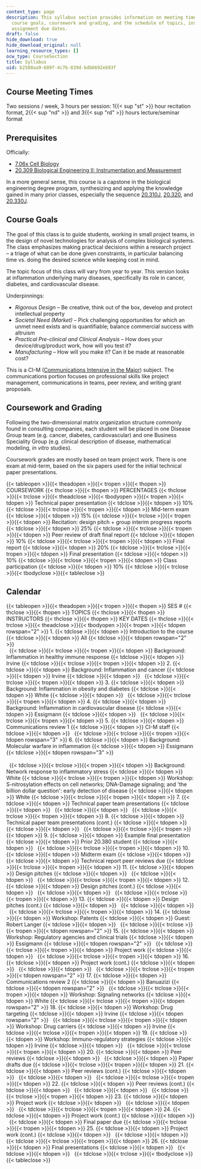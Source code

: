 ```yaml
---
content_type: page
description: This syllabus section provides information on meeting times, prerequisites,
  course goals, coursework and grading, and the schedule of topics, instructors, and
  assignment due dates.
draft: false
hide_download: true
hide_download_original: null
learning_resource_types: []
ocw_type: CourseSection
title: Syllabus
uid: b2588aa9-689f-4c7b-839d-bdb6692eb93f
---
```

## Course Meeting Times

Two sessions / week, 3 hours per session: 1{{< sup "st" >}} hour recitation format, 2{{< sup "nd" >}} and 3{{< sup "rd" >}} hours lecture/seminar format

## Prerequisites

Officially:

- [7.06x Cell Biology](/courses/res-7-007-7-06x-cell-biology/)
- [20.309 Biological Engineering II: Instrumentation and Measurement](/courses/20-309-biological-engineering-ii-instrumentation-and-measurement-fall-2006)

In a more general sense, this course is a capstone in the biological engineering degree program, synthesizing and applying the knowledge gained in many prior classes, especially the sequence [20.310J](/courses/20-310j-molecular-cellular-and-tissue-biomechanics-spring-2015), [20.320](/courses/20-320-analysis-of-biomolecular-and-cellular-systems-fall-2012), and [20.330J](/courses/20-330j-fields-forces-and-flows-in-biological-systems-spring-2007).

## Course Goals

The goal of this class is to guide students, working in small project teams, in the design of novel technologies for analysis of complex biological systems. The class emphasizes making practical decisions within a research project – a triage of what can be done given constraints, in particular balancing time vs. doing the desired science while keeping cost in mind.

The topic focus of this class will vary from year to year. This version looks at inflammation underlying many diseases, specifically its role in cancer, diabetes, and cardiovascular disease.

Underpinnings:

- *Rigorous Design* – Be creative, think out of the box, develop and protect intellectual property
- *Societal Need (Market)* – Pick challenging opportunities for which an unmet need exists and is quantifiable; balance commercial success with altruism
- *Practical Pre-clinical and Clinical Analysis* – How does your device/drug/product work, how will you test it?
- *Manufacturing* – How will you make it? Can it be made at reasonable cost?

This is a CI-M ([Communications Intensive in the Major](http://web.mit.edu/commreq/)) subject. The communications portion focuses on professional skills like project management, communications in teams, peer review, and writing grant proposals.

## Coursework and Grading

Following the two-dimensional matrix organization structure commonly found in consulting companies, each student will be placed in one Disease Group team (e.g. cancer, diabetes, cardiovascular) and one Business Speciality Group (e.g. clinical description of disease, mathematical modeling, *in vitro* studies).

Coursework grades are mostly based on team project work. There is one exam at mid-term, based on the six papers used for the initial technical paper presentations.

{{< tableopen >}}{{< theadopen >}}{{< tropen >}}{{< thopen >}}
COURSEWORK
{{< thclose >}}{{< thopen >}}
PERCENTAGES
{{< thclose >}}{{< trclose >}}{{< theadclose >}}{{< tbodyopen >}}{{< tropen >}}{{< tdopen >}}
Technical paper presentation
{{< tdclose >}}{{< tdopen >}}
10%
{{< tdclose >}}{{< trclose >}}{{< tropen >}}{{< tdopen >}}
Mid-term exam
{{< tdclose >}}{{< tdopen >}}
15%
{{< tdclose >}}{{< trclose >}}{{< tropen >}}{{< tdopen >}}
Recitation: design pitch + group interim progress reports
{{< tdclose >}}{{< tdopen >}}
25%
{{< tdclose >}}{{< trclose >}}{{< tropen >}}{{< tdopen >}}
Peer review of draft final report
{{< tdclose >}}{{< tdopen >}}
10%
{{< tdclose >}}{{< trclose >}}{{< tropen >}}{{< tdopen >}}
Final report
{{< tdclose >}}{{< tdopen >}}
20%
{{< tdclose >}}{{< trclose >}}{{< tropen >}}{{< tdopen >}}
Final presentation
{{< tdclose >}}{{< tdopen >}}
10%
{{< tdclose >}}{{< trclose >}}{{< tropen >}}{{< tdopen >}}
Class participation
{{< tdclose >}}{{< tdopen >}}
10%
{{< tdclose >}}{{< trclose >}}{{< tbodyclose >}}{{< tableclose >}}

## Calendar

{{< tableopen >}}{{< theadopen >}}{{< tropen >}}{{< thopen >}}
SES #
{{< thclose >}}{{< thopen >}}
TOPICS
{{< thclose >}}{{< thopen >}}
INSTRUCTORS
{{< thclose >}}{{< thopen >}}
KEY DATES
{{< thclose >}}{{< trclose >}}{{< theadclose >}}{{< tbodyopen >}}{{< tropen >}}{{< tdopen rowspan="2" >}}
1.
{{< tdclose >}}{{< tdopen >}}
Introduction to the course
{{< tdclose >}}{{< tdopen >}}
All
{{< tdclose >}}{{< tdopen rowspan="2" >}}
     
 
{{< tdclose >}}{{< trclose >}}{{< tropen >}}{{< tdopen >}}
Background: Inflammation in healthy immune response
{{< tdclose >}}{{< tdopen >}}
Irvine
{{< tdclose >}}{{< trclose >}}{{< tropen >}}{{< tdopen >}}
2.
{{< tdclose >}}{{< tdopen >}}
Background: Inflammation and cancer
{{< tdclose >}}{{< tdopen >}}
Irvine
{{< tdclose >}}{{< tdopen >}}
 
{{< tdclose >}}{{< trclose >}}{{< tropen >}}{{< tdopen >}}
3.
{{< tdclose >}}{{< tdopen >}}
Background: Inflammation in obesity and diabetes
{{< tdclose >}}{{< tdopen >}}
White
{{< tdclose >}}{{< tdopen >}}
 
{{< tdclose >}}{{< trclose >}}{{< tropen >}}{{< tdopen >}}
4.
{{< tdclose >}}{{< tdopen >}}
Background: Inflammation in cardiovascular disease
{{< tdclose >}}{{< tdopen >}}
Essigmann
{{< tdclose >}}{{< tdopen >}}
 
{{< tdclose >}}{{< trclose >}}{{< tropen >}}{{< tdopen >}}
5.
{{< tdclose >}}{{< tdopen >}}
Communications review 1
{{< tdclose >}}{{< tdopen >}}
CI-M staff
{{< tdclose >}}{{< tdopen >}}
 
{{< tdclose >}}{{< trclose >}}{{< tropen >}}{{< tdopen rowspan="3" >}}
6.
{{< tdclose >}}{{< tdopen >}}
Background: Molecular warfare in inflammation
{{< tdclose >}}{{< tdopen >}}
Essigmann
{{< tdclose >}}{{< tdopen rowspan="3" >}}
     
     
 
{{< tdclose >}}{{< trclose >}}{{< tropen >}}{{< tdopen >}}
Background: Network response to inflammatory stress
{{< tdclose >}}{{< tdopen >}}
White
{{< tdclose >}}{{< trclose >}}{{< tropen >}}{{< tdopen >}}
Workshop: S-nitrosylation effects on cell networks; DNA-Damage signaling; and 'the billion dollar question': early detection of disease
{{< tdclose >}}{{< tdopen >}}
White
{{< tdclose >}}{{< trclose >}}{{< tropen >}}{{< tdopen >}}
7.
{{< tdclose >}}{{< tdopen >}}
Technical paper team presentations
{{< tdclose >}}{{< tdopen >}}
 
{{< tdclose >}}{{< tdopen >}}
 
{{< tdclose >}}{{< trclose >}}{{< tropen >}}{{< tdopen >}}
8.
{{< tdclose >}}{{< tdopen >}}
Technical paper team presentations (cont.)
{{< tdclose >}}{{< tdopen >}}
 
{{< tdclose >}}{{< tdopen >}}
 
{{< tdclose >}}{{< trclose >}}{{< tropen >}}{{< tdopen >}}
9.
{{< tdclose >}}{{< tdopen >}}
Example final presentation
{{< tdclose >}}{{< tdopen >}}
Prior 20.380 student
{{< tdclose >}}{{< tdopen >}}
 
{{< tdclose >}}{{< trclose >}}{{< tropen >}}{{< tdopen >}}
10.
{{< tdclose >}}{{< tdopen >}}
Midterm exam
{{< tdclose >}}{{< tdopen >}}
 
{{< tdclose >}}{{< tdopen >}}
Technical report peer reviews due
{{< tdclose >}}{{< trclose >}}{{< tropen >}}{{< tdopen >}}
11.
{{< tdclose >}}{{< tdopen >}}
Design pitches
{{< tdclose >}}{{< tdopen >}}
 
{{< tdclose >}}{{< tdopen >}}
 
{{< tdclose >}}{{< trclose >}}{{< tropen >}}{{< tdopen >}}
12.
{{< tdclose >}}{{< tdopen >}}
Design pitches (cont.)
{{< tdclose >}}{{< tdopen >}}
 
{{< tdclose >}}{{< tdopen >}}
 
{{< tdclose >}}{{< trclose >}}{{< tropen >}}{{< tdopen >}}
13.
{{< tdclose >}}{{< tdopen >}}
Design pitches (cont.)
{{< tdclose >}}{{< tdopen >}}
 
{{< tdclose >}}{{< tdopen >}}
 
{{< tdclose >}}{{< trclose >}}{{< tropen >}}{{< tdopen >}}
14.
{{< tdclose >}}{{< tdopen >}}
Workshop: Patents
{{< tdclose >}}{{< tdopen >}}
Guest: Robert Langer
{{< tdclose >}}{{< tdopen >}}
 
{{< tdclose >}}{{< trclose >}}{{< tropen >}}{{< tdopen rowspan="2" >}}
15.
{{< tdclose >}}{{< tdopen >}}
Workshop: Regulatory agencies and clinical trials
{{< tdclose >}}{{< tdopen >}}
Essigmann
{{< tdclose >}}{{< tdopen rowspan="2" >}}
 
{{< tdclose >}}{{< trclose >}}{{< tropen >}}{{< tdopen >}}
Project work
{{< tdclose >}}{{< tdopen >}}
 
{{< tdclose >}}{{< trclose >}}{{< tropen >}}{{< tdopen >}}
16.
{{< tdclose >}}{{< tdopen >}}
Project work (cont.)
{{< tdclose >}}{{< tdopen >}}
 
{{< tdclose >}}{{< tdopen >}}
 
{{< tdclose >}}{{< trclose >}}{{< tropen >}}{{< tdopen rowspan="2" >}}
17.
{{< tdclose >}}{{< tdopen >}}
Communications review 2
{{< tdclose >}}{{< tdopen >}}
Banuazizi
{{< tdclose >}}{{< tdopen rowspan="2" >}}
 
{{< tdclose >}}{{< trclose >}}{{< tropen >}}{{< tdopen >}}
Workshop: Signaling networks
{{< tdclose >}}{{< tdopen >}}
White
{{< tdclose >}}{{< trclose >}}{{< tropen >}}{{< tdopen rowspan="2" >}}
18.
{{< tdclose >}}{{< tdopen >}}
Workshop: Drug targeting
{{< tdclose >}}{{< tdopen >}}
Irvine
{{< tdclose >}}{{< tdopen rowspan="2" >}}
 
{{< tdclose >}}{{< trclose >}}{{< tropen >}}{{< tdopen >}}
Workshop: Drug carriers
{{< tdclose >}}{{< tdopen >}}
Irvine
{{< tdclose >}}{{< trclose >}}{{< tropen >}}{{< tdopen >}}
19.
{{< tdclose >}}{{< tdopen >}}
Workshop: Immuno-regulatory strategies
{{< tdclose >}}{{< tdopen >}}
Irvine
{{< tdclose >}}{{< tdopen >}}
 
{{< tdclose >}}{{< trclose >}}{{< tropen >}}{{< tdopen >}}
20.
{{< tdclose >}}{{< tdopen >}}
Peer reviews
{{< tdclose >}}{{< tdopen >}}
 
{{< tdclose >}}{{< tdopen >}}
Paper drafts due
{{< tdclose >}}{{< trclose >}}{{< tropen >}}{{< tdopen >}}
21.
{{< tdclose >}}{{< tdopen >}}
Peer reviews (cont.)
{{< tdclose >}}{{< tdopen >}}
 
{{< tdclose >}}{{< tdopen >}}
 
{{< tdclose >}}{{< trclose >}}{{< tropen >}}{{< tdopen >}}
22.
{{< tdclose >}}{{< tdopen >}}
Peer reviews (cont.)
{{< tdclose >}}{{< tdopen >}}
 
{{< tdclose >}}{{< tdopen >}}
 
{{< tdclose >}}{{< trclose >}}{{< tropen >}}{{< tdopen >}}
23.
{{< tdclose >}}{{< tdopen >}}
Project work
{{< tdclose >}}{{< tdopen >}}
 
{{< tdclose >}}{{< tdopen >}}
 
{{< tdclose >}}{{< trclose >}}{{< tropen >}}{{< tdopen >}}
24.
{{< tdclose >}}{{< tdopen >}}
Project work (cont.)
{{< tdclose >}}{{< tdopen >}}
 
{{< tdclose >}}{{< tdopen >}}
Final paper due
{{< tdclose >}}{{< trclose >}}{{< tropen >}}{{< tdopen >}}
25.
{{< tdclose >}}{{< tdopen >}}
Project work (cont.)
{{< tdclose >}}{{< tdopen >}}
 
{{< tdclose >}}{{< tdopen >}}
 
{{< tdclose >}}{{< trclose >}}{{< tropen >}}{{< tdopen >}}
26.
{{< tdclose >}}{{< tdopen >}}
Final presentations
{{< tdclose >}}{{< tdopen >}}
 
{{< tdclose >}}{{< tdopen >}}
 
{{< tdclose >}}{{< trclose >}}{{< tbodyclose >}}{{< tableclose >}}